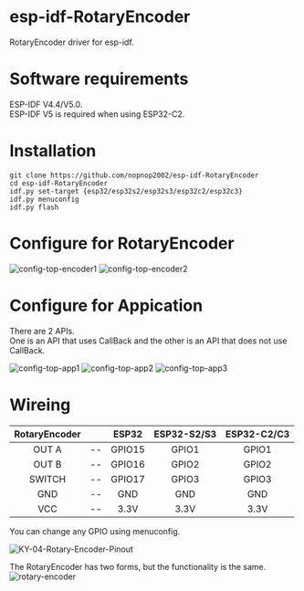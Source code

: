 # esp-idf-RotaryEncoder
RotaryEncoder driver for esp-idf.

# Software requirements   
ESP-IDF V4.4/V5.0.   
ESP-IDF V5 is required when using ESP32-C2.   

# Installation
```
git clone https://github.com/nopnop2002/esp-idf-RotaryEncoder
cd esp-idf-RotaryEncoder
idf.py set-target {esp32/esp32s2/esp32s3/esp32c2/esp32c3}
idf.py menuconfig
idf.py flash
```

# Configure for RotaryEncoder

![config-top-encoder1](https://user-images.githubusercontent.com/6020549/223957718-6e0f99b7-2d86-4a99-b29b-b041238d2ecc.jpg)
![config-top-encoder2](https://user-images.githubusercontent.com/6020549/223957750-3547a623-0d32-4a6b-be5e-e619eb68cdd4.jpg)


# Configure for Appication
There are 2 APIs.   
One is an API that uses CallBack and the other is an API that does not use CallBack.   

![config-top-app1](https://user-images.githubusercontent.com/6020549/223958108-88626cf1-d20f-4efa-a908-2d8b726eb27b.jpg)
![config-top-app2](https://user-images.githubusercontent.com/6020549/223958112-1be05f0a-b40f-4d8e-93dc-20b58dd47862.jpg)
![config-top-app3](https://user-images.githubusercontent.com/6020549/223958114-cbe27c66-4247-4ad0-bb46-b7d7e0a06e91.jpg)



# Wireing

|RotaryEncoder||ESP32|ESP32-S2/S3|ESP32-C2/C3|
|:-:|:-:|:-:|:-:|:-:|
|OUT A|--|GPIO15|GPIO1|GPIO1|
|OUT B|--|GPIO16|GPIO2|GPIO2|
|SWITCH|--|GPIO17|GPIO3|GPIO3|
|GND|--|GND|GND|GND|
|VCC|--|3.3V|3.3V|3.3V|

You can change any GPIO using menuconfig.   

![KY-04-Rotary-Encoder-Pinout](https://user-images.githubusercontent.com/6020549/223959379-0fa835f7-8e8f-454b-8147-7b02e5173fb5.jpg)

The RotaryEncoder has two forms, but the functionality is the same.
![rotary-encoder](https://user-images.githubusercontent.com/6020549/223959616-e994e8ad-d612-414a-999e-dfc46d2b193c.jpeg)


